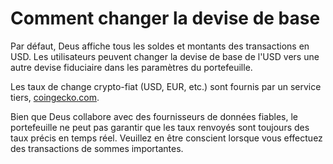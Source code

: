 # Comment changer la devise de base

Par défaut, Deus affiche tous les soldes et montants des transactions en USD. Les utilisateurs peuvent changer la devise de base de l'USD vers une autre devise fiduciaire dans les paramètres du portefeuille.

Les taux de change crypto-fiat (USD, EUR, etc.) sont fournis par un service tiers, [coingecko.com](https://coingecko.com).

Bien que Deus collabore avec des fournisseurs de données fiables, le portefeuille ne peut pas garantir que les taux renvoyés sont toujours des taux précis en temps réel. Veuillez en être conscient lorsque vous effectuez des transactions de sommes importantes.